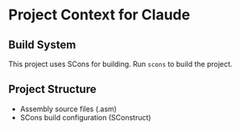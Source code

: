 # Project Context for Claude

## Build System
This project uses SCons for building. Run `scons` to build the project.

## Project Structure
- Assembly source files (.asm)
- SCons build configuration (SConstruct)
